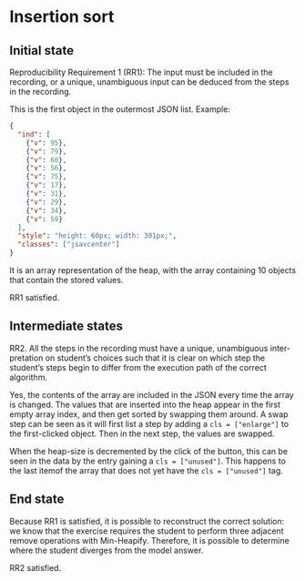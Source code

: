 # Insertion sort

## Initial state

Reproducibility Requirement 1 (RR1):
The input must be included in the recording, or a unique, unambiguous
input can be deduced from the steps in the recording.

This is the first object in the outermost JSON list. Example:

```json
{
  "ind": [
    {"v": 95},
    {"v": 79},
    {"v": 60},
    {"v": 56},
    {"v": 75},
    {"v": 17},
    {"v": 31},
    {"v": 29},
    {"v": 34},
    {"v": 59}
  ],
  "style": "height: 60px; width: 301px;",
  "classes": ["jsavcenter"]
}
```

It is an array representation of the heap, with the array containing 10 objects that contain the stored values.

RR1 satisfied.

## Intermediate states

RR2. All the steps in the recording must have a unique, unambiguous inter-
pretation on student’s choices such that it is clear on which step the student’s
steps begin to differ from the execution path of the correct algorithm.

Yes, the contents of the array are included in the JSON every time the array is changed. The values that are inserted into the heap appear in the first empty array index, and then get sorted by swapping them around. A swap step can be seen as it will first list a step by adding a `cls = ["enlarge"]` to the first-clicked object. Then in the next step, the values are swapped.

When the heap-size is decremented by the click of the button, this can be seen in the data by the entry gaining a `cls = ["unused"]`. This happens to the last itemof the array that does not yet have the `cls = ["unused"]` tag.

## End state

Because RR1 is satisfied, it is possible to reconstruct the correct solution:
we know that the exercise requires the student to perform three adjacent
remove operations with Min-Heapify. Therefore, it is possible to determine
where the student diverges from the model answer.

RR2 satisfied.
